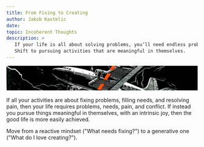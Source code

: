 ```yaml
---
title: From Fixing to Creating
author: Jakob Kastelic
date:
topic: Incoherent Thoughts
description: >
   If your life is all about solving problems, you’ll need endless problems.
   Shift to pursuing activities that are meaningful in themselves.
---
```


![](../images/air.jpg)

If all your activities are about fixing problems, filling needs, and resolving
pain, then your life requires problems, needs, pain, and conflict. If instead
you pursue things meaningful in themselves, with an intrinsic joy, then the good
life is more easily achieved.

Move from a reactive mindset ("What needs fixing?") to a generative one ("What
do I love creating?").
